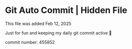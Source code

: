 # Git Auto Commit | Hidden File

This file was added Feb 12, 2025

Just for fun and keeping my daily git commit active 🤪

commit number: 455852
